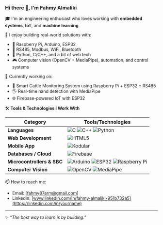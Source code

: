 ### Hi there 👋, I'm Fahmy Almaliki

🎓 I'm an engineering enthusiast who loves working with **embedded systems**, **IoT**, and **machine learning**.

🚀 I enjoy building real-world solutions with:
- 🧠 Raspberry Pi, Arduino, ESP32
- 📡 RS485, Modbus, WiFi, Bluetooth
- 🤖 Python, C/C++, and a bit of web tech
- 🎮 Computer vision (OpenCV + MediaPipe), automation, and control systems

🔧 Currently working on:
- 🐓 Smart Cattle Monitoring System using Raspberry Pi + ESP32 + RS485
- 🖐️ Real-time hand detection with MediaPipe
- 🌐 Firebase-powered IoT with ESP32

🛠️ **Tools & Technologies I Work With**

| Category                  | Tools/Technologies                                                                 |
|---------------------------|------------------------------------------------------------------------------------|
| **Languages**             | ![C](https://img.shields.io/badge/C-00599C?style=for-the-badge&logo=c&logoColor=white) ![C++](https://img.shields.io/badge/C++-00599C?style=for-the-badge&logo=c%2B%2B&logoColor=white) ![Python](https://img.shields.io/badge/Python-3776AB?style=for-the-badge&logo=python&logoColor=white) |
| **Web Development**       | ![HTML5](https://img.shields.io/badge/HTML5-E34F26?style=for-the-badge&logo=html5&logoColor=white) |
| **Mobile App**            | ![Kodular](https://img.shields.io/badge/Kodular-3F51B5?style=for-the-badge&logo=kodular&logoColor=white) |
| **Databases / Cloud**     | ![Firebase](https://img.shields.io/badge/Firebase-FFCA28?style=for-the-badge&logo=firebase&logoColor=black) |
| **Microcontrollers & SBC**| ![Arduino](https://img.shields.io/badge/Arduino-00979D?style=for-the-badge&logo=arduino&logoColor=white) ![ESP32](https://img.shields.io/badge/ESP32-000000?style=for-the-badge&logo=espressif&logoColor=white) ![Raspberry Pi](https://img.shields.io/badge/Raspberry%20Pi-C51A4A?style=for-the-badge&logo=raspberry-pi&logoColor=white) |
| **Computer Vision**       | ![OpenCV](https://img.shields.io/badge/OpenCV-5C3EE8?style=for-the-badge&logo=opencv&logoColor=white) ![MediaPipe](https://img.shields.io/badge/MediaPipe-FF6F00?style=for-the-badge&logo=mediapipe&logoColor=white) |

📫 How to reach me:
- Email: [fahmy87arm@gmail.com]
- LinkedIn: [www.linkedin.com/in/fahmy-almaliki-951b732a5](https://linkedin.com/in/yourname)


---

✨ *“The best way to learn is by building.”*  
